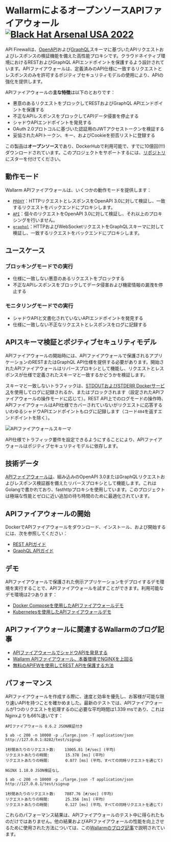 # WallarmによるオープンソースAPIファイアウォール [![Black Hat Arsenal USA 2022](https://github.com/wallarm/api-firewall/blob/main/images/BHA2022.svg?raw=true)](https://www.blackhat.com/us-22/arsenal/schedule/index.html#open-source-api-firewall-new-features--functionalities-28038)

API Firewallは、[OpenAPI](https://wallarm.github.io/api-firewall/installation-guides/docker-container/)および[GraphQL](https://wallarm.github.io/api-firewall/installation-guides/graphql/docker-container/)スキーマに基づいたAPIリクエストおよびレスポンスの検証機能を備えた高性能プロキシです。クラウドネイティブ環境におけるRESTおよびGraphQL APIエンドポイントを保護するよう設計されています。APIファイアウォールは、定義済みのAPI仕様に一致するリクエストとレスポンスのみを許可するポジティブセキュリティモデルの使用により、APIの強化を提供します。

APIファイアウォールの**主な特徴**は以下のとおりです：

* 悪意のあるリクエストをブロックしてRESTおよびGraphQL APIエンドポイントを保護する
* 不正なAPIレスポンスをブロックしてAPIデータ侵害を停止する
* シャドウAPIエンドポイントを発見する
* OAuth 2.0プロトコルに基づいた認証用のJWTアクセストークンを検証する
* 妥協されたAPIトークン、キー、およびCookieを拒否リストに登録する

この製品は**オープンソース**であり、DockerHubで利用可能で、すでに10億回(!!!)ダウンロードされています。このプロジェクトをサポートするには、[リポジトリ](https://hub.docker.com/r/wallarm/api-firewall)にスターを付けてください。

## 動作モード

Wallarm APIファイアウォールは、いくつかの動作モードを提供します：

* [`PROXY`](https://wallarm.github.io/api-firewall/installation-guides/docker-container/)：HTTPリクエストとレスポンスをOpenAPI 3.0に対して検証し、一致するリクエストをバックエンドにプロキシします。
* [`API`](https://wallarm.github.io/api-firewall/installation-guides/api-mode/)：個々のリクエストをOpenAPI 3.0に対して検証し、それ以上のプロキシングを行いません。
* [`graphql`](https://wallarm.github.io/api-firewall/installation-guides/graphql/docker-container/)：HTTPおよびWebSocketリクエストをGraphQLスキーマに対して検証し、一致するリクエストをバックエンドにプロキシします。

## ユースケース

### ブロッキングモードでの実行

* 仕様に一致しない悪意のあるリクエストをブロックする
* 不正なAPIレスポンスをブロックしてデータ侵害および機密情報の漏洩を停止する

### モニタリングモードでの実行

* シャドウAPIと文書化されていないAPIエンドポイントを発見する
* 仕様に一致しない不正なリクエストとレスポンスをログに記録する

## APIスキーマ検証とポジティブセキュリティモデル

APIファイアウォールの開始時には、APIファイアウォールで保護されるアプリケーションのRESTまたはGraphQL API仕様を提供する必要があります。開始されたAPIファイアウォールはリバースプロキシとして機能し、リクエストとレスポンスが仕様で定義されたスキーマと一致するかどうかを検証します。

スキーマと一致しないトラフィックは、[STDOUTおよびSTDERR Dockerサービス](https://docs.docker.com/config/containers/logging/)を使用してログに記録されるか、またはブロックされます（設定されたAPIファイアウォールの操作モードに応じて）。REST API上でのログモードの操作時、APIファイアウォールはAPI仕様でカバーされていないがリクエストに応答するいわゆるシャドウAPIエンドポイントもログに記録します（コード`404`を返すエンドポイントを除く）。

![APIファイアウォールスキーマ](https://github.com/wallarm/api-firewall/blob/main/images/Firewall%20opensource%20-%20vertical.gif?raw=true)

API仕様でトラフィック要件を設定できるようにすることにより、APIファイアウォールはポジティブセキュリティモデルに依存します。

## 技術データ

[APIファイアウォールは](https://www.wallarm.com/what/the-concept-of-a-firewall)、組み込みのOpenAPI 3.0またはGraphQLリクエストおよびレスポンス検証器を備えたリバースプロキシとして機能します。これはGolangで書かれており、fasthttpプロキシを使用しています。このプロジェクトは極端な性能とゼロに近い追加の待ち時間のために最適化されています。

## APIファイアウォールの開始

DockerでAPIファイアウォールをダウンロード、インストール、および開始するには、次を参照してください：

* [REST APIガイド](https://wallarm.github.io/api-firewall/installation-guides/docker-container/)
* [GraphQL APIガイド](https://wallarm.github.io/api-firewall/installation-guides/graphql/docker-container/)

## デモ

APIファイアウォールで保護された例示アプリケーションをデプロイするデモ環境を実行することで、APIファイアウォールを試すことができます。利用可能なデモ環境は2つあります：

* [Docker Composeを使用したAPIファイアウォールデモ](https://github.com/wallarm/api-firewall/tree/main/demo/docker-compose)
* [Kubernetesを使用したAPIファイアウォールデモ](https://github.com/wallarm/api-firewall/tree/main/demo/kubernetes)

## APIファイアウォールに関連するWallarmのブログ記事

* [APIファイアウォールでシャドウAPIを発見する](https://lab.wallarm.com/discovering-shadow-apis-with-a-api-firewall/)
* [Wallarm APIファイアウォール、本番環境でNGINXを上回る](https://lab.wallarm.com/wallarm-api-firewall-outperforms-nginx-in-a-production-environment/)
* [無料のAPIFWを使用してREST APIを保護する方法](https://lab.wallarm.com/securing-rest-with-free-api-firewall-how-to-guide/)

## パフォーマンス

APIファイアウォールを作成する際に、速度と効率を優先し、お客様が可能な限り速いAPIを持つことを確かめました。最新のテストでは、APIファイアウォールが1つのリクエストを処理するのに必要な平均時間は1.339 msであり、これはNginxよりも66%速いです：

```
APIファイアウォール 0.6.2 JSON検証付き

$ ab -c 200 -n 10000 -p ./large.json -T application/json http://127.0.0.1:8282/test/signup

1秒間あたりのリクエスト数:    13005.81 [#/sec] (平均)
リクエストあたりの時間:       15.378 [ms] (平均)
リクエストあたりの時間:       0.077 [ms] (平均、すべての同時リクエストを通じて)

NGINX 1.18.0 JSON検証なし

$ ab -c 200 -n 10000 -p ./large.json -T application/json http://127.0.0.1/test/signup

1秒間あたりのリクエスト数:    7887.76 [#/sec] (平均)
リクエストあたりの時間:       25.356 [ms] (平均)
リクエストあたりの時間:       0.127 [ms] (平均、すべての同時リクエストを通じて)
```

これらのパフォーマンス結果は、APIファイアウォールのテスト中に得られたものだけではありません。他の結果およびAPIファイアウォールの性能を向上させるために使用された方法については、この[Wallarmのブログ記事](https://lab.wallarm.com/wallarm-api-firewall-outperforms-nginx-in-a-production-environment/)で説明されています。